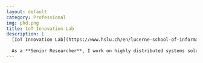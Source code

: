 ```yaml
---
layout: default
category: Professional
img: phd.png
title: IoT Innovation Lab
description: |
  [IoT Innovation Lab](https://www.hslu.ch/en/lucerne-school-of-information-technology/research/systems-and-software/internet-of-things/) is a research unit that focuses on the development of IoT systems and software, programmable IoT platforms, next generation IoT systems architectures and novel information technology services to shape the emerging trends in IoT systems, infrastructure and services sectors.
  
  As a **Senior Researcher**, I work on highly distributed systems solutions.
---
```

